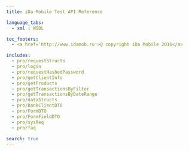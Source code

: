 ```yaml
---
title: iDa Mobile Test API Reference

language_tabs:
  - xml : WSDL

toc_footers:
  - <a href='http://www.idamob.ru'>@ copyright iDa Mobile 2016</a>

includes:
  - pro/requestStructs
  - pro/login
  - pro/requestHashedPassword
  - pro/getClientInfo
  - pro/getProducts
  - pro/getTransactionsByFilter
  - pro/getTransactionsByDateRange
  - pro/dataStructs
  - pro/BankClientDTO
  - pro/FormDTO
  - pro/FormFieldDTO
  - pro/sysReq
  - pro/faq

search: true
---
```

